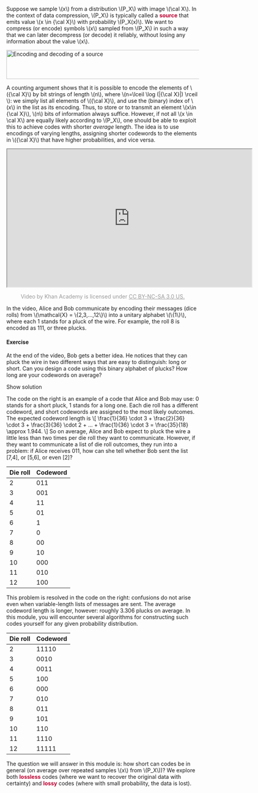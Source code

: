 <p>Suppose we sample \(x\) from a distribution \(P_X\) with image \(\cal X\). In the context of data compression, \(P_X\) is typically called a <span style="color: #bc0031;"><strong>source</strong></span> that emits value \(x \in {\cal X}\) with probability \(P_X(x)\). We want to compress (or encode) symbols \(x\) sampled from \(P_X\) in such a way that we can later decompress (or decode) it reliably, without losing any information about the value \(x\).</p>
<p><img style="display: block; margin-left: auto; margin-right: auto;" src="/img/129715?verifier=oacJHSMbAY2BpvcbgidZwaQ37fOsBidaNAuXnDf6" alt="Encoding and decoding of a source" width="521" height="76" data-api-endpoint="https://canvas.uva.nl/api/v1/courses/2205/files/129715" data-api-returntype="File"></p>
<p>A counting argument shows that it is possible to encode the elements of \({\cal X}\) by bit strings of length \(n\), where \(n=\lceil \log (|{\cal X}|) \rceil \): we simply list all elements of \({\cal X}\), and use the (binary) index of \(x\) in the list as its encoding. Thus, to store or to transmit an element \(x\in {\cal X}\), \(n\) bits of information always suffice. However, if not all \(x \in \cal X\) are equally likely according to \(P_X\), one should be able to exploit this to achieve codes with shorter <i>average</i> length. The idea is to use encodings of varying lengths, assigning shorter codewords to the elements in \({\cal X}\) that have higher probabilities, and vice versa.</p>
<div style="width: 100%; float: left; text-align: center;">
<iframe src="https://www.youtube.com/embed/musBo7Kafic" width="640" height="360" allowfullscreen="allowfullscreen"></iframe>
<p style="text-align: center;"><span style="color: #999999;">Video by Khan Academy is licensed under <a style="color: #999999;" href="https://creativecommons.org/licenses/by-nc-sa/3.0/us/">CC BY-NC-SA 3.0 US.</a></span></p>
</div>
<p>In the video, Alice and Bob communicate by encoding their messages (dice rolls) from \(\mathcal{X} = \{2,3,...,12\}\) into a unitary alphabet \(\{1\}\), where each 1 stands for a pluck of the wire. For example, the roll 8 is encoded as <span>111</span>, or three plucks.</p>
<div class="content-box pad-box-mini border border-trbl border-round">
<h4>Exercise</h4>
<p>At the end of the video, Bob gets a better idea. He notices that they can pluck the wire in two different ways that are easy to distinguish: long or short. Can you design a code using this binary alphabet of plucks? How long are your codewords on average?</p>
<p><span class="element_toggler" role="button" aria-controls="group_1" aria-label="Toggler" aria-expanded="false"> <span class="Button">Show solution</span></span></p>
<div id="group_1" style="">
<div class="content-box">
<div class="grid-row middle-xs">
<div class="col-xs-12 col-md-6">
<div class="styleguide-section__grid-demo-element">The code on the right is an example of a code that Alice and Bob may use: 0 stands for a short pluck, 1 stands for a long one. Each die roll has a different codeword, and short codewords are assigned to the most likely outcomes. The expected codeword length is \[ \frac{1}{36} \cdot 3 + \frac{2}{36} \cdot 3 + \frac{3}{36} \cdot 2 + ... + \frac{1}{36} \cdot 3 = \frac{35}{18} \approx 1.944. \] So on average, Alice and Bob expect to pluck the wire a little less than two times per die roll they want to communicate. However, if they want to communicate a list of die roll outcomes, they run into a problem: if Alice receives 011, how can she tell whether Bob sent the list [7,4], or [5,6], or even [2]?</div>
</div>
<div class="col-xs-12 col-md-6">
<div class="styleguide-section__grid-demo-element">
<table class="ic-Table">
<thead>
<tr>
<th>Die roll</th>
<th>Codeword</th>
</tr>
</thead>
<tbody>
<tr>
<td>2</td>
<td>011</td>
</tr>
<tr>
<td>3</td>
<td>001</td>
</tr>
<tr>
<td>4</td>
<td>11</td>
</tr>
<tr>
<td>5</td>
<td>01</td>
</tr>
<tr>
<td>6</td>
<td>1</td>
</tr>
<tr>
<td>7</td>
<td>0</td>
</tr>
<tr>
<td>8</td>
<td>00</td>
</tr>
<tr>
<td>9</td>
<td>10</td>
</tr>
<tr>
<td>10</td>
<td>000</td>
</tr>
<tr>
<td>11</td>
<td>010</td>
</tr>
<tr>
<td>12</td>
<td>100</td>
</tr>
</tbody>
</table>
</div>
</div>
</div>
</div>
<div class="content-box">
<div class="grid-row middle-xs">
<div class="col-xs-12 col-md-6">
<div class="styleguide-section__grid-demo-element">This problem is resolved in the code on the right: confusions do not arise even when variable-length lists of messages are sent. The average codeword length is longer, however: roughly 3.306 plucks on average. In this module, you will encounter several algorithms for constructing such codes yourself for any given probability distribution.</div>
</div>
<div class="col-xs-12 col-md-6">
<div class="styleguide-section__grid-demo-element">
<table class="ic-Table">
<thead>
<tr>
<th>Die roll</th>
<th>Codeword</th>
</tr>
</thead>
<tbody>
<tr>
<td>2</td>
<td>11110</td>
</tr>
<tr>
<td>3</td>
<td>0010</td>
</tr>
<tr>
<td>4</td>
<td>0011</td>
</tr>
<tr>
<td>5</td>
<td>100</td>
</tr>
<tr>
<td>6</td>
<td>000</td>
</tr>
<tr>
<td>7</td>
<td>010</td>
</tr>
<tr>
<td>8</td>
<td>011</td>
</tr>
<tr>
<td>9</td>
<td>101</td>
</tr>
<tr>
<td>10</td>
<td>110</td>
</tr>
<tr>
<td>11</td>
<td>1110</td>
</tr>
<tr>
<td>12</td>
<td>11111</td>
</tr>
</tbody>
</table>
</div>
</div>
</div>
</div>
</div>
</div>
<p>The question we will answer in this module is: how short can codes be in general (on average over repeated samples \(x\) from \(P_X\))? We explore both <span style="color: #bc0031;"><strong>lossless</strong></span> codes (where we want to recover the original data with certainty) and <span style="color: #bc0031;"><strong>lossy</strong></span> codes (where with small probability, the data is lost).</p>
<p> </p>